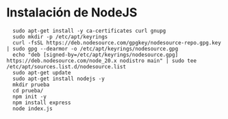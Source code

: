 # Instalación de NodeJS

      sudo apt-get install -y ca-certificates curl gnupg
      sudo mkdir -p /etc/apt/keyrings
      curl -fsSL https://deb.nodesource.com/gpgkey/nodesource-repo.gpg.key | sudo gpg --dearmor -o /etc/apt/keyrings/nodesource.gpg
      echo "deb [signed-by=/etc/apt/keyrings/nodesource.gpg] https://deb.nodesource.com/node_20.x nodistro main" | sudo tee /etc/apt/sources.list.d/nodesource.list
      sudo apt-get update
      sudo apt-get install nodejs -y
      mkdir prueba
      cd prueba/
      npm init -y
      npm install express
      node index.js

